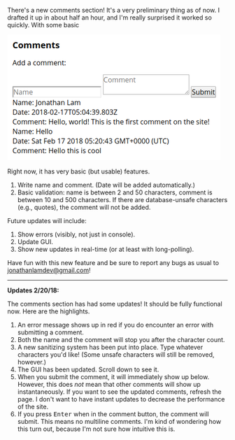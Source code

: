 There's a new comments section! It's a very preliminary thing as of now. I drafted it up in about half an hour, and I'm really surprised it worked so quickly. With some basic 

![comments section][1]

Right now, it has very basic (but usable) features. 

1. Write name and comment. (Date will be added automatically.)
2. Basic validation: name is between 2 and 50 characters, comment is between 10 and 500 characters. If there are database-unsafe characters (e.g., quotes), the comment will not be added.

Future updates will include:

1. Show errors (visibly, not just in console).
2. Update GUI.
3. Show new updates in real-time (or at least with long-polling).

Have fun with this new feature and be sure to report any bugs as usual to [jonathanlamdev@gmail.com][2]!

---

**Updates 2/20/18:**

The comments section has had some updates! It should be fully functional now. Here are the highlights.

1. An error message shows up in red if you do encounter an error with submitting a comment.
2. Both the name and the comment will stop you after the character count.
3. A new sanitizing system has been put into place. Type whatever characters you'd like! (Some unsafe characters will still be removed, however.)
4. The GUI has been updated. Scroll down to see it.
5. When you submit the comment, it will immediately show up below. However, this does *not* mean that other comments will show up instantaneously. If you want to see the updated comments, refresh the page. I don't want to have instant updates to decrease the performance of the site.
6. If you press <kbd>Enter</kbd> when in the comment button, the comment will submit. This means no multiline comments. I'm kind of wondering how this turn out, because I'm not sure how intuitive this is.

[1]: /res/img/posts/comments.png
[2]: mailto:jonathanlamdev@gmail.com